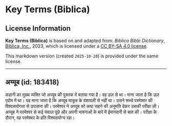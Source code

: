 # Key Terms (Biblica)

## License Information

**Key Terms (Biblica)** is based on and adapted from: _Biblica Bible Dictionary_, [Biblica, Inc.](https://www.biblica.com/), 2023, which is licensed under a [CC BY-SA 4.0 license](https://creativecommons.org/licenses/by-sa/4.0/legalcode.en).

This markdown version (created `2025-10-20`) is provided under the same license.



--------------------------------

## अय्यूब (id: 183418)

कहानी का मुख्य व्यक्ति जो अय्यूब की पुस्तक में बताया गया है। वह उज़ से था। माना जाता है कि उज़ एदोम में था। यह माना जाता है कि अय्यूब याकूब के वंशावली से नहीं था। उसने सच्चे परमेश्वर की विश्वसयोगता से उपासना की। परमेश्वर ने अय्यूब को कष्ट सहने की अनुमति देकर उसकी परीक्षा ली। अय्यूब ने परमेश्वर से कई सवाल पूछे और अपनी भावनाओं के बारे में ईमानदारी से बात की। परीक्षा के दौरान, वह परमेश्वर के प्रति विश्वसयोग्य रहा। 


